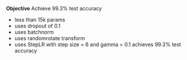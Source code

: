 <b>Objective</b>
Achieve 99.3% test accuracy

* less than 15k params
*   uses dropout of 0.1 
*   uses batchnorm
* uses randomrotate transform
* uses StepLR with step size = 6 and gamma = 0.1
achieves 99.3% test accuracy
